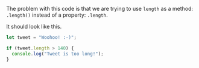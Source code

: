 The problem with this code is that we are trying to use `length` as a method: `.length()` instead of a property: `.length`.

It should look like this.

```js
let tweet = "Woohoo! :-)";

if (tweet.length > 140) {
  console.log("Tweet is too long!");
}
```
